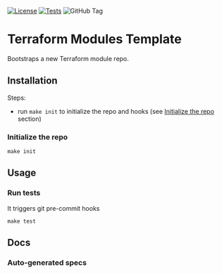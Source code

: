 [![License](https://img.shields.io/github/license/demmonico/tf-modules-aws-api-gateway-v1)](LICENSE)
[![Tests](https://github.com/demmonico/tf-modules-aws-api-gateway-v1/actions/workflows/tests.yml/badge.svg)](https://github.com/demmonico/tf-modules-aws-api-gateway-v1/actions/workflows/tests.yml)
![GitHub Tag](https://img.shields.io/github/v/tag/demmonico/tf-modules-aws-api-gateway-v1)

# Terraform Modules Template

Bootstraps a new Terraform module repo.

## Installation

Steps:
- run `make init` to initialize the repo and hooks (see [Initialize the repo](#initialize-the-repo) section)

### Initialize the repo

```shell
make init
```


## Usage

### Run tests

It triggers git pre-commit hooks

```shell
make test
```


## Docs

### Auto-generated specs

<!-- BEGINNING OF PRE-COMMIT-TERRAFORM DOCS HOOK -->
<!-- END OF PRE-COMMIT-TERRAFORM DOCS HOOK -->
